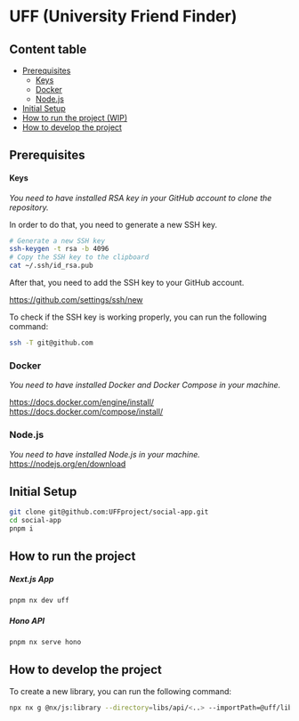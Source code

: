 # UFF (University Friend Finder)

## Content table

- [Prerequisites](#prerequisites)
  - [Keys](#keys)
  - [Docker](#docker)
  - [Node.js](#nodejs)
- [Initial Setup](#initial-setup)
- [How to run the project (WIP)](#how-to-run-the-project-wip)
- [How to develop the project](#how-to-develop-the-project)

## Prerequisites

#### Keys

_You need to have installed RSA key in your GitHub account to clone the repository._

In order to do that, you need to generate a new SSH key.

```bash
# Generate a new SSH key
ssh-keygen -t rsa -b 4096
# Copy the SSH key to the clipboard
cat ~/.ssh/id_rsa.pub
```

After that, you need to add the SSH key to your GitHub account.

https://github.com/settings/ssh/new

To check if the SSH key is working properly, you can run the following command:

```bash
ssh -T git@github.com
```

### Docker

_You need to have installed Docker and Docker Compose in your machine._

https://docs.docker.com/engine/install/
https://docs.docker.com/compose/install/

### Node.js

_You need to have installed Node.js in your machine._
https://nodejs.org/en/download

## Initial Setup

```bash
git clone git@github.com:UFFproject/social-app.git
cd social-app
pnpm i
```

## How to run the project

<!-- ```bash
docker-compose up -d
docker exec -it uff-app npm run nx -- serve api
``` -->

##### Next.js App

```bash
pnpm nx dev uff
```

##### Hono API

```bash
pnpm nx serve hono
```

## How to develop the project

To create a new library, you can run the following command:

```bash
npx nx g @nx/js:library --directory=libs/api/<..> --importPath=@uff/library-name --name=library-name
```
